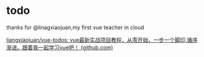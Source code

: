 # todo
thanks for @linagxiaojuan,my first vue teacher in cloud

[liangxiaojuan/vue-todos: vue最新实战项目教程，从零开始，一步一个脚印,循序渐进。跟着我一起学习vue吧！ (github.com)](https://github.com/liangxiaojuan/vue-todos)
